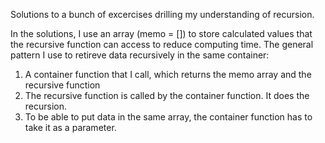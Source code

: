 Solutions to a bunch of excercises drilling my understanding of recursion.

In the solutions, I use an array (memo = []) to store calculated values that the recursive function can access to reduce computing time.
The general pattern I use to retireve data recursively in the same container:
  1. A container function that I call, which returns the memo array and the recursive function
  2. The recursive function is called by the container function. It does the recursion.
  3. To be able to put data in the same array, the container function has to take it as a parameter.
